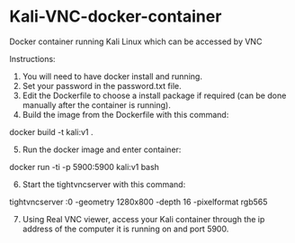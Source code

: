 # Kali-VNC-docker-container
Docker container running Kali Linux which can be accessed by VNC

Instructions:
1. You will need to have docker install and running.
2. Set your password in the password.txt file.
3. Edit the Dockerfile to choose a install package if required (can be done manually after the container is running).
4. Build the image from the Dockerfile with this command: 

docker build -t kali:v1 .

5. Run the docker image and enter container:

docker run -ti -p 5900:5900 kali:v1 bash

6. Start the tightvncserver with this command:

tightvncserver :0 -geometry 1280x800 -depth 16 -pixelformat rgb565

7. Using Real VNC viewer, access your Kali container through the ip address of the computer it is running on and port 5900.

